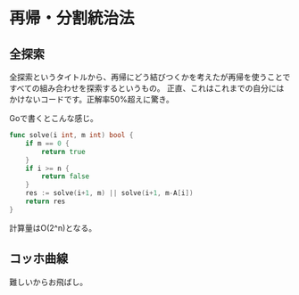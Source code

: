 再帰・分割統治法
===

## 全探索

全探索というタイトルから、再帰にどう結びつくかを考えたが再帰を使うことですべての組み合わせを探索するというもの。
正直、これはこれまでの自分にはかけないコードです。正解率50%超えに驚き。

Goで書くとこんな感じ。

```go
func solve(i int, m int) bool {
	if m == 0 {
		return true
	}
	if i >= n {
		return false
	}
	res := solve(i+1, m) || solve(i+1, m-A[i])
	return res
}
```

計算量はO(2^n)となる。

## コッホ曲線

難しいからお飛ばし。